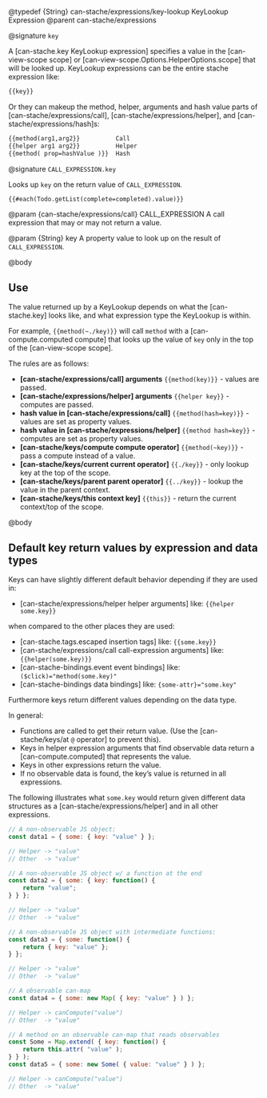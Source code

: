 @typedef {String} can-stache/expressions/key-lookup KeyLookup Expression
@parent can-stache/expressions

@signature `key`

A [can-stache.key KeyLookup expression] specifies a value in the [can-view-scope scope] or
[can-view-scope.Options.HelperOptions.scope] that will be looked up.  KeyLookup expressions
can be the entire stache expression like:

```html
{{key}}
```

Or they can makeup the method, helper, arguments and hash value parts of
[can-stache/expressions/call],
[can-stache/expressions/helper], and [can-stache/expressions/hash]s:

```html
{{method(arg1,arg2}}          Call
{{helper arg1 arg2}}          Helper
{{method( prop=hashValue )}}  Hash
```

@signature `CALL_EXPRESSION.key`

Looks up `key` on the return value of `CALL_EXPRESSION`.

```html
{{#each(Todo.getList(complete=completed).value)}}
```

  @param {can-stache/expressions/call} CALL_EXPRESSION A
  call expression that may or may not return a value.

  @param {String} key A property value to look up on
  the result of `CALL_EXPRESSION`.

@body

## Use



The value returned up by a KeyLookup depends on what the [can-stache.key] looks like, and
what expression type the KeyLookup is within.

For example, `{{method(~./key)}}` will call `method` with
a [can-compute.computed compute] that looks up the value of `key` only in the top of the [can-view-scope scope].

The rules are as follows:

 - __[can-stache/expressions/call] arguments__ `{{method(key)}}` - values are passed.
 - __[can-stache/expressions/helper] arguments__ `{{helper key}}` - computes are passed.
 - __hash value in [can-stache/expressions/call]__ `{{method(hash=key)}}` - values are set as property values.
 - __hash value in [can-stache/expressions/helper]__ `{{method hash=key}}` - computes are set as property values.
 - __[can-stache/keys/compute compute operator]__ `{{method(~key)}}` - pass a compute instead of a value.
 - __[can-stache/keys/current current operator]__ `{{./key}}` - only lookup key at the top of the scope.
 - __[can-stache/keys/parent parent operator]__ `{{../key}}` - lookup the value in the parent context.
 - __[can-stache/keys/this context key]__ `{{this}}` - return the current context/top of the scope.

@body

## Default key return values by expression and data types

Keys can have slightly different default behavior depending if they are used in:

 - [can-stache/expressions/helper helper arguments] like: `{{helper some.key}}`

when compared to the other places they are used:

 - [can-stache.tags.escaped insertion tags] like: `{{some.key}}`
 - [can-stache/expressions/call call-expression arguments] like: `{{helper(some.key)}}`
 - [can-stache-bindings.event event bindings] like: `($click)="method(some.key)"`
 - [can-stache-bindings data bindings] like: `{some-attr}="some.key"`

Furthermore keys return different values depending on the data type.

In general:

 - Functions are called to get their return value. (Use the [can-stache/keys/at `@` operator] to prevent this).
 - Keys in helper expression arguments that find observable data return
   a [can-compute.computed] that represents the value.
 - Keys in other expressions return the value.
 - If no observable data is found, the key’s value is returned in all expressions.

The following illustrates what `some.key` would return given
different data structures as a [can-stache/expressions/helper] and in all other expressions.

```js
// A non-observable JS object:
const data1 = { some: { key: "value" } };

// Helper -> "value"
// Other  -> "value"

// A non-observable JS object w/ a function at the end
const data2 = { some: { key: function() {
	return "value";
} } };

// Helper -> "value"
// Other  -> "value"

// A non-observable JS object with intermediate functions:
const data3 = { some: function() {
	return { key: "value" };
} };

// Helper -> "value"
// Other  -> "value"

// A observable can-map
const data4 = { some: new Map( { key: "value" } ) };

// Helper -> canCompute("value")
// Other  -> "value"

// A method on an observable can-map that reads observables
const Some = Map.extend( { key: function() {
	return this.attr( "value" );
} } );
const data5 = { some: new Some( { value: "value" } ) };

// Helper -> canCompute("value")
// Other  -> "value"
```
